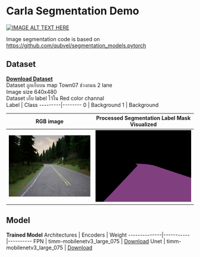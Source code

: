 # Carla Segmentation Demo  
[![IMAGE ALT TEXT HERE](https://img.youtube.com/vi/Hoy_W717_Bo/0.jpg)](https://youtu.be/Hoy_W717_Bo)

Image segmentation code is based on https://github.com/qubvel/segmentation_models.pytorch 

## Dataset
[**Download Dataset**](https://github.com/wtarit/carla-segmentation-demo/releases/download/v0.0.1/Processed_road_dataset.zip)  
Dataset ถูกเก็บบน map Town07 ช่วงถนน 2 lane  
Image size 640x480  
Dataset เก็บ label ไว้ใน Red color channal  
Label    | Class
---------|--------
0        | Background
1        | Background

RGB image             |  Processed Segmentation Label Mask Visualized
:-------------------------:|:-------------------------:
![RGB image](https://raw.githubusercontent.com/wtarit/carla-segmentation-demo/main/img/rgb.png)  |  ![Processed Segmentation Label Mask Visualized](https://raw.githubusercontent.com/wtarit/carla-segmentation-demo/main/img/mask_vis.png)

## Model
**Trained Model**
Architectures | Encoders | Weight
--------------|-----------|----------
FPN | timm-mobilenetv3_large_075 | [Download](https://github.com/wtarit/carla-segmentation-demo/releases/download/v0.0.1/FPN_timm-mobilenetv3_large_075.pth)
Unet | timm-mobilenetv3_large_075 | [Download](https://github.com/wtarit/carla-segmentation-demo/releases/download/v0.0.1/Unet_timm-mobilenetv3_large_075.pth)
